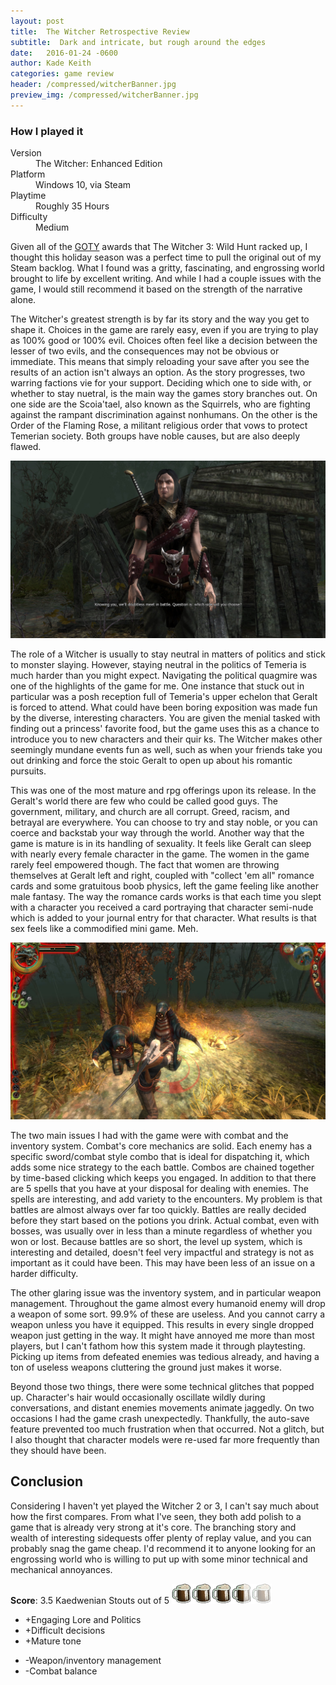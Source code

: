 ```yaml
---
layout: post
title:  The Witcher Retrospective Review
subtitle:  Dark and intricate, but rough around the edges
date:   2016-01-24 -0600
author: Kade Keith
categories: game review
header: /compressed/witcherBanner.jpg
preview_img: /compressed/witcherBanner.jpg
---
```


<div class="how-played">
        <h3>How I played it</h3>
        <dl>
            <span class="shadow dl-1 how-play-wrapper">
                <dt>Version</dt>
                <dd>The Witcher: Enhanced Edition</dd>
            </span>
            <span class="shadow dl-2 how-play-wrapper">
                <dt>Platform</dt>
                <dd>Windows 10, via Steam</dd>
            </span>
            <span class="shadow dl-3 how-play-wrapper">
                <dt>Playtime</dt>
                <dd>Roughly 35 Hours</dd>
            </span>
            <span class="dl-4 how-play-wrapper shadow">
                <dt>Difficulty</dt>
                <dd>Medium</dd>
            </span>
        </dl>
</div>

Given all of the <a href="http://www.ign.com/wikis/best-of-2015/Game_of_the_Year" target="_blank">GOTY</a> awards that The Witcher 3: Wild Hunt racked up, I thought this holiday season was a perfect time to pull the original out of my Steam backlog. What I found was a gritty, fascinating, and engrossing world brought to life by excellent writing. And while I had a couple issues with the game, I would still recommend it based on the strength of the narrative alone.  

The Witcher's greatest strength is by far its story and the way you get to shape it. Choices in the game are rarely easy, even if you are trying to play as 100% good or 100% evil. Choices often feel like a decision between the lesser of two evils, and the consequences may not be obvious or immediate. This means that simply reloading your save after you see the results of an action isn't always an option. As the story progresses, two warring factions vie for your support. Deciding which one to side with, or whether to stay nuetral, is the main way the games story branches out. On one side are the Scoia'tael, also known as the Squirrels, who are fighting against the rampant discrimination against nonhumans. On the other is the Order of the Flaming Rose, a militant religious order that vows to protect Temerian society. Both groups have noble causes, but are also deeply flawed. 

![Dialogue Screenshot](/compressed/witcherDialogue.jpg)

The role of a Witcher is usually to stay neutral in matters of politics and stick to monster slaying. However, staying neutral in the politics of Temeria is much harder than you might expect. Navigating the political quagmire was one of the highlights of the game for me. One instance that stuck out in particular was a posh reception full of Temeria's upper echelon that Geralt is forced to attend. What could have been boring exposition was made fun by the diverse, interesting characters. You are given the menial tasked with finding out a princess' favorite food, but the game uses this as a chance to introduce you to new characters and their quir
ks. The Witcher makes other seemingly mundane events fun as well, such as when your friends take you out drinking and force the stoic Geralt to open up about his romantic pursuits. 

This was one of the most mature and rpg offerings upon its release. In the Geralt's world there are few who could be called good guys. The government, military, and church are all corrupt. Greed, racism, and betrayal are everywhere. You can choose to try and stay noble, or you can coerce and backstab your way through the world. Another way that the game is mature is in its handling of sexuality. It feels like Geralt can sleep with nearly every female character in the game. The women in the game rarely feel empowered though. The fact that women are throwing themselves at Geralt left and right, coupled with "collect 'em all" romance cards and some gratuitous boob physics, left the game feeling like another male fantasy. The way the romance cards works is that each time you slept with a character you received a card portraying that character semi-nude which is added to your journal entry for that character. What results is that sex feels like a commodified mini game. Meh.

![Combat Screenshot](/compressed/witcherCombat.jpg)

The two main issues I had with the game were with combat and the inventory system. Combat's core mechanics are solid. Each enemy has a specific sword/combat style combo that is ideal for dispatching it, which adds some nice strategy to the each battle. Combos are chained together by time-based clicking which keeps you engaged. In addition to that there are 5 spells that you have at your disposal for dealing with enemies. The spells are interesting, and add variety to the encounters. My problem is that battles are almost always over far too quickly. Battles are really decided before they start based on the potions you drink. Actual combat, even with bosses, was usually over in less than a minute regardless of whether you won or lost. Because battles are so short, the level up system, which is interesting and detailed, doesn't feel very impactful and strategy is not as important as it could have been. This may have been less of an issue on a harder difficulty. 

The other glaring issue was the inventory system, and in particular weapon management. Throughout the game almost every humanoid enemy will drop a weapon of some sort. 99.9% of these are useless. And you cannot carry a weapon unless you have it equipped. This results in every single dropped weapon just getting in the way. It might have annoyed me more than most players, but I can't fathom how this system made it through playtesting. Picking up items from defeated enemies was tedious already, and having a ton of useless weapons cluttering the ground just makes it worse.

Beyond those two things, there were some technical glitches that popped up. Character's hair would occasionally oscillate wildly during conversations, and distant enemies movements animate jaggedly. On two occasions I had the game crash unexpectedly. Thankfully, the auto-save feature prevented too much frustration when that occurred. Not a glitch, but I also thought that character models were re-used far more frequently than they should have been.

## Conclusion

Considering I haven't yet played the Witcher 2 or 3, I can't say much about how the first compares. From what I've seen, they both add polish to a game that is already very strong at it's core. The branching story and wealth of interesting sidequests offer plenty of replay value, and you can probably snag the game cheap. I'd recommend it to anyone looking for an engrossing world who is willing to put up with some minor technical and mechanical annoyances.

<span class="game-score"> **Score**: 3.5 Kaedwenian Stouts out of 5 ![3.5 out of 5](/compressed/witcher.png)</span>
<ul class="good-points">
    <li><span class="list-icon">&#43;</span>Engaging Lore and Politics</li>
    <li><span class="list-icon">&#43;</span>Difficult decisions</li>    
    <li><span class="list-icon">&#43;</span>Mature tone</li>    
</ul>
<ul class="bad-points">
    <li><span class="list-icon">-</span>Weapon/inventory management</li>
    <li><span class="list-icon">-</span>Combat balance</li>    
</ul>